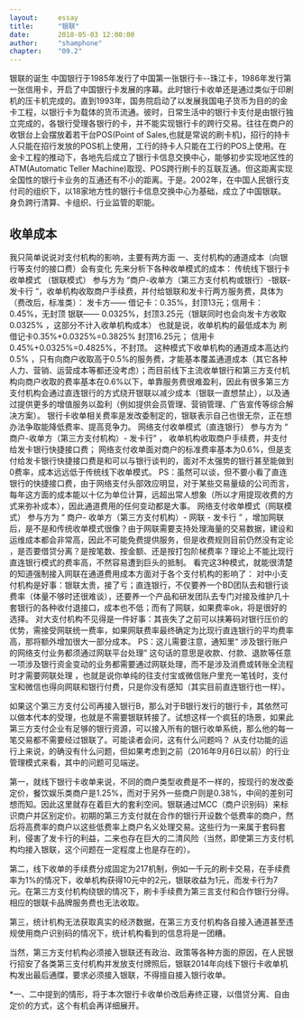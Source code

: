 ```yaml
---
layout:     essay
title:      "银联"
date:       2018-05-03 12:00:00
author:     "shamphone"
chapter:	"09.2"
---
```

银联的诞生
中国银行于1985年发行了中国第一张银行卡--珠江卡，1986年发行第一张信用卡，开启了中国银行卡发展的序幕。此时银行卡收单还是通过类似于印刷机的压卡机完成的。直到1993年，国务院启动了以发展我国电子货币为目的的金卡工程，以银行卡为载体的货币流通。彼时，日常生活中的银行卡支付是由银行独立完成的，各银行受理各银行的卡，并不能实现银行卡的跨行交易。往往在商户的收银台上会摆放着若干台POS(Point of Sales,也就是常说的刷卡机)，招行的持卡人只能在招行发放的POS机上使用，工行的持卡人只能在工行的POS上使用。在金卡工程的推动下，各地先后成立了银行卡信息交换中心，能够初步实现地区性的ATM(Automatic Teller Machine)取现、POS跨行刷卡的互联互通。但这距离实现全国性的银行卡业务的互通还有不小的距离。于是。2002年，在中国人民银行支付司的组织下，以18家地方性的银行卡信息交换中心为基础，成立了中国银联。身负跨行清算、卡组织、行业监管的职能。

## 收单成本

我只简单说说对支付机构的影响，主要有两方面
一、支付机构的通道成本（向银行等支付的接口费）会有变化
先来分析下各种收单模式的成本：
传统线下银行卡收单模式 （银联模式）
参与方为 “商户-收单方（第三方支付机构或银行）-银联- 发卡行 ”，收单机构收取商户手续费，并付给银联和发卡行两方服务费，具体为（费改后，标准类）：
发卡方—— 借记卡：0.35%，封顶13元；信用卡：0.45%，无封顶 
银联—— 0.0325%，封顶3.25元（银联同时也会向发卡方收取0.0325% ，这部分不计入收单机构成本）
也就是说，收单机构的最低成本为 刷借记卡0.35%+0.0325%=0.3825% 封顶16.25元； 信用卡0.45%+0.0325%=0.4825%，不封顶。
这种模式下收单机构的通道成本高达约0.5% ，只有向商户收取高于0.5%的服务费，才能基本覆盖通道成本（其它各种人力、营销、运营成本等都还没考虑）；而目前线下主流收单银行和第三方支付机构向商户收取的费率基本在0.6%以下，单靠服务费很难盈利，因此有很多第三方支付机构会通过直连银行的方式绕开银联以减少成本（银联一直想禁止），以及通过提供更多的增值服务以盈利（例如提供会员管理、营销管理、广告宣传等综合解决方案）。
银行卡收单相关费率是发改委制定的，银联表示自己也很无奈，正在想办法争取能降低费率、提高竞争力。
网络支付收单模式（直连银行）
参与方为 “ 商户-收单方（第三方支付机构）- 发卡行” ， 收单机构收取商户手续费，并支付给发卡银行快捷接口费；
网络支付收单面对商户的标准费率基本为0.6%，但是支付给发卡银行快捷接口费是和可以与银行谈判的，面对不太强势的银行甚至能做到0费率，成本远远低于传统线下收单模式。
PS：虽然可以谈，但不要小看了直连银行的快捷接口费，由于网络支付头部效应明显，对于某些交易量级的公司而言，每年这方面的成本能以十亿为单位计算，远超出常人想象（所以才用提现收费的方式来弥补成本），因此通道费用的任何变动都是大事。
网络支付收单模式（网联模式）
参与方为 “ 商户- 收单方（第三方支付机构）- 网联 - 发卡行 ” ，增加网联后，是不是和传统收单模式很像？由于网联需要支持处理海量的交易数据，建设和运维成本都会非常高，因此不可能免费提供服务，但是收费规则目前仍然没有定论 ，是否要借贷分离？是按笔数、按金额、还是按打包阶梯费率？理论上不能比现行直连银行模式的费率高，不然容易遭到巨头的抵制。
看完这3种模式，就能很清楚的知道强制接入网联在通道费用成本方面对于各个支付机构的影响了：
对中小支付机构是好事：银联太贵，接了亏；直连银行，不仅要养一个BD团队去和银行谈费率（体量不够时还很难谈），还要养一个产品和研发团队去专门对接及维护几十套银行的各种收付退接口，成本也不低；而有了网联，如果费率ok，将是很好的选择。
对大支付机构不见得是一件好事：其丧失了之前可以挟筹码对银行压价的优势，需接受网联统一费率，如果网联费率最终确定为比现行直连银行的平均费率高，那将额外增加很大一部分成本。
PS：这儿需要注意，通知里“ 涉及银行账户的网络支付业务都须通过网联平台处理” 这句话的意思是收款、付款、退款等任意一项涉及银行资金变动的业务都需要通过网联处理，而不是涉及消费或转账全流程时才需要网联处理 ，也就是说你单纯的往支付宝或微信账户里充一笔钱时，支付宝和微信也得向网联和银行付费，只是你没有感知（其实目前直连银行也一样）。

如果这个第三方支付公司再接入银行B，那么对于B银行发行的银行卡，其依然可以做本代本的受理，也就是不需要银联转接了。试想这样一个疯狂的场景，如果此第三方支付企业有足够的银行资源，可以接入所有的银行收单系统，那么他的每一笔交易都不需要经过银联了。可能读者会问，这有什么问题吗？   从支付功能的运行上来说，的确没有什么问题，但如果考虑到之前（2016年9月6日以前）的行业管理模式来看，其中的问题可见端逆。    

第一，就线下银行卡收单来说，不同的商户类型收费是不一样的，按现行的发改委定价，餐饮娱乐类商户是1.25%，而对于另外一些商户则是0.38%，中间的差别可想而知。因此这里就存在着巨大的套利空间。银联通过MCC（商户识别码）来标识商户并区别定价。初期的第三方支付就在合作的银行开设数个低费率的商户，然后将高费率的商户以这些低费率上商户名义处理交易。这些行为一来属于套码套利，侵害了发卡行的利益，二来也存在巨大的二清风险（当然，即使第三方支付机构均接入银联，这个问题在一定程度上也是存在的）。   

第二，线下收单的手续费分成固定为217机制，例如一千元的刷卡交易，在手续费率为1%的情况下，收单机构获得10元中的2元，银联收益为1元，而发卡行为7元。在第三方支付机构绕银的情况下，刷卡手续费为第三言支付和合作银行分得。相应的银联卡品牌服务费也无法收取。    

第三，统计机构无法获取真实的经济数据，在第三方支付机构各自接入通道甚至违规使用商户识别码的情况下，统计机构看到的信息将是一团糟。 

当然，第三方支付机构必须接入银联还有政治、政策等各种方面的原因，在人民银行招安了各类第三支付机构并发放支付牌照后，银联2014年向线下银行卡收单机构发出最后通牒，要求必须接入银联，不得擅自接入银行收单。

*一、二中提到的情形，将于本次银行卡收单价改后寿终正寝，以借贷分离、自由定价的方式，这个有机会再详细展开。
